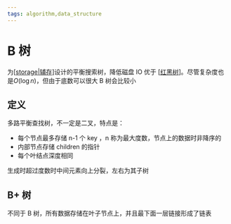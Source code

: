 ```yaml
---
tags: algorithm,data_structure
---
```

# B 树

为[[storage|辅存]]设计的平衡搜索树，降低磁盘 IO 优于 [[红黑树]]。尽管复杂度也是$O(\log n)$，但由于底数可以很大 B 树会比较小

## 定义

多路平衡查找树，不一定是二叉，特点是：

- 每个节点最多存储 n-1 个 key ，n 称为最大度数，节点上的数据时非降序的
- 内部节点存储 children 的指针
- 每个叶结点深度相同

生成时超过度数时中间元素向上分裂，左右为其子树

## B+ 树

不同于 B 树，所有数据存储在叶子节点上，并且最下面一层链接形成了链表

[//begin]: # "Autogenerated link references for markdown compatibility"
[storage|辅存]: ../../database/storage.md "存储设备"
[红黑树]: 红黑树.md "红黑树"
[//end]: # "Autogenerated link references"
